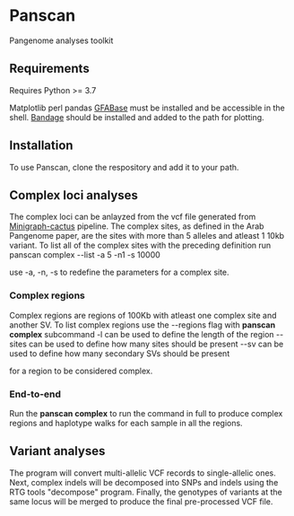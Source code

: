 
# Panscan
Pangenome analyses toolkit

## Requirements
Requires Python >= 3.7

Matplotlib
perl
pandas
[GFABase](https://github.com/mlin/gfabase) must be installed and be accessible in the shell.
[Bandage](https://github.com/rrwick/Bandage) should be installed and added to the path for plotting.

## Installation
To use Panscan, clone the respository and add it to your path.

## Complex loci analyses 
The complex loci can be anlayzed from the vcf file generated from [Minigraph-cactus](https://github.com/ComparativeGenomicsToolkit/cactus/blob/master/doc/pangenome.md) pipeline. 
The complex sites, as defined in the Arab Pangenome paper, are the sites with more than 5 alleles and atleast 1 10kb variant. To list all of the complex sites with the preceding definition run
panscan complex --list -a 5 -n1 -s 10000

use -a, -n, -s to redefine the parameters for a complex site. 

### Complex regions
Complex regions are regions of 100Kb with atleast one complex site and another SV. To list complex regions use the --regions flag with
**panscan complex** subcommand
-l can be used to define the length of the region
--sites can be used to define how many sites should be present
--sv can be used to define how many secondary SVs should be present

for a region to be considered complex.

### End-to-end
Run the **panscan complex** to run the command in full to produce complex regions and haplotype walks for each sample in all the regions. 



## Variant analyses

The program will convert multi-allelic VCF records to single-allelic ones. Next, complex indels will be decomposed into SNPs and indels using the RTG tools "decompose" program. Finally, the genotypes of variants at the same locus will be merged to produce the final pre-processed VCF file.

